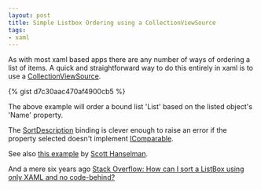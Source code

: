```yaml
---
layout: post
title: Simple Listbox Ordering using a CollectionViewSource
tags: 
- xaml
---
```

As with most xaml based apps there are any number of ways of ordering a list of items. A quick and straightforward way to do this entirely in xaml is to use a [CollectionViewSource](https://msdn.microsoft.com/en-us/library/system.windows.data.collectionviewsource(v=vs.110).aspx).

{% gist d7c30aac470af4900cb5 %}

The above example will order a bound list 'List' based on the listed object's 'Name' property. 

The [SortDescription](https://msdn.microsoft.com/en-us/library/system.componentmodel.sortdescription(v=vs.110).aspx) binding is clever enough to raise an error if the property selected doesn't implement [IComparable](https://msdn.microsoft.com/en-us/library/system.icomparable(v=vs.110).aspx).

See also [this example](http://www.hanselman.com/blog/CollectionViewSourceIsCrazyUsefulForBindingToFilteredObservableCollectionsOnWindowsPhone8.aspx) by [Scott Hanselman](http://www.hanselman.com).

And a mere six years ago [Stack Overflow: How can I sort a ListBox using only XAML and no code-behind?](http://stackoverflow.com/questions/1280704/how-can-i-sort-a-listbox-using-only-xaml-and-no-code-behind)
